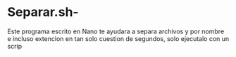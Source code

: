 # Separar.sh-
Este programa escrito en Nano te ayudara a separa archivos y por nombre e incluso extencion en tan solo cuestion de segundos, solo ejecutalo con un scrip 
